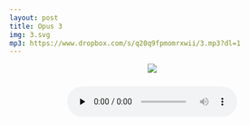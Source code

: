 ```yaml
---
layout: post
title: Opus 3
img: 3.svg
mp3: https://www.dropbox.com/s/q20q9fpmomrxwii/3.mp3?dl=1
---
```


<p style="text-align: center">
  <img src="{{ site.baseurl }}/img/{{ page.img }}">
</p>
<div style="padding-top: 10px; text-align: center;">
  <audio controls preload="none">
    <source src="{{ page.mp3 }}" type="audio/mpeg">
    Your browser does not support the audio element.
  </audio>
</div>